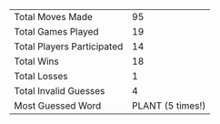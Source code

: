 |              |                |
| ---------------- | ----------------------------- |
| Total Moves Made | 95 |
| Total Games Played | 19 |
| Total Players Participated | 14 |
| Total Wins | 18 |
| Total Losses | 1 |
| Total Invalid Guesses | 4 |
| Most Guessed Word | PLANT (5 times!) |
